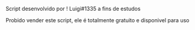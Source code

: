 Script desenvolvido por ! Luigi#1335 a fins de estudos

Probido vender este script, ele é totalmente gratuito e disponivel para uso